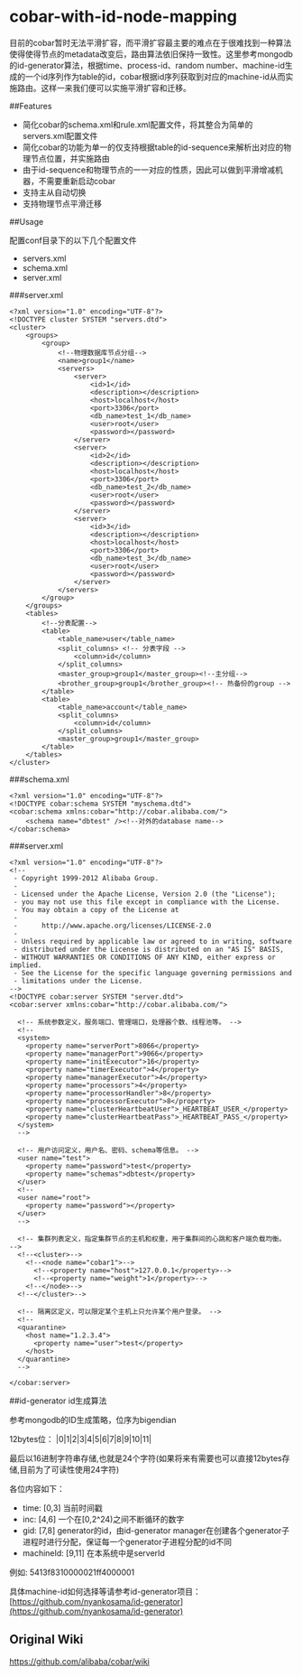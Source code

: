 cobar-with-id-node-mapping
=====

目前的cobar暂时无法平滑扩容，而平滑扩容最主要的难点在于很难找到一种算法使得使得节点的metadata改变后，路由算法依旧保持一致性。这里参考mongodb的id-generator算法，根据time、process-id、random number、machine-id生成的一个id序列作为table的id，cobar根据id序列获取到对应的machine-id从而实施路由。这样一来我们便可以实施平滑扩容和迁移。

##Features
* 简化cobar的schema.xml和rule.xml配置文件，将其整合为简单的servers.xml配置文件
* 简化cobar的功能为单一的仅支持根据table的id-sequence来解析出对应的物理节点位置，并实施路由
* 由于id-sequence和物理节点的一一对应的性质，因此可以做到平滑增减机器，不需要重新启动cobar
* 支持主从自动切换
* 支持物理节点平滑迁移

##Usage

配置conf目录下的以下几个配置文件
* servers.xml
* schema.xml
* server.xml

###server.xml

```
<?xml version="1.0" encoding="UTF-8"?>
<!DOCTYPE cluster SYSTEM "servers.dtd">
<cluster>
    <groups>
        <group>
            <!--物理数据库节点分组-->
            <name>group1</name>
            <servers>
                <server>
                    <id>1</id>
                    <description></description>
                    <host>localhost</host>
                    <port>3306</port>
                    <db_name>test_1</db_name>
                    <user>root</user>
                    <password></password>
                </server>
                <server>
                    <id>2</id>
                    <description></description>
                    <host>localhost</host>
                    <port>3306</port>
                    <db_name>test_2</db_name>
                    <user>root</user>
                    <password></password>
                </server>
                <server>
                    <id>3</id>
                    <description></description>
                    <host>localhost</host>
                    <port>3306</port>
                    <db_name>test_3</db_name>
                    <user>root</user>
                    <password></password>
                </server>
            </servers>
        </group>
    </groups>
    <tables>
        <!--分表配置-->
        <table>
            <table_name>user</table_name>
            <split_columns> <!-- 分表字段 -->
                <column>id</column>
            </split_columns>
            <master_group>group1</master_group><!--主分组-->
            <brother_group>group1</brother_group><!-- 热备份的group -->
        </table>
        <table>
            <table_name>account</table_name>
            <split_columns>
                <column>id</column>
            </split_columns>
            <master_group>group1</master_group>
        </table>
    </tables>
</cluster>
```

###schema.xml
```
<?xml version="1.0" encoding="UTF-8"?>
<!DOCTYPE cobar:schema SYSTEM "myschema.dtd">
<cobar:schema xmlns:cobar="http://cobar.alibaba.com/">
    <schema name="dbtest" /><!--对外的database name-->
</cobar:schema>
```

###server.xml
```
<?xml version="1.0" encoding="UTF-8"?>
<!--
 - Copyright 1999-2012 Alibaba Group.
 -  
 - Licensed under the Apache License, Version 2.0 (the "License");
 - you may not use this file except in compliance with the License.
 - You may obtain a copy of the License at
 -  
 -      http://www.apache.org/licenses/LICENSE-2.0
 -  
 - Unless required by applicable law or agreed to in writing, software
 - distributed under the License is distributed on an "AS IS" BASIS,
 - WITHOUT WARRANTIES OR CONDITIONS OF ANY KIND, either express or implied.
 - See the License for the specific language governing permissions and
 - limitations under the License.
-->
<!DOCTYPE cobar:server SYSTEM "server.dtd">
<cobar:server xmlns:cobar="http://cobar.alibaba.com/">
  
  <!-- 系统参数定义，服务端口、管理端口，处理器个数、线程池等。 -->
  <!--
  <system>
    <property name="serverPort">8066</property>
    <property name="managerPort">9066</property>
    <property name="initExecutor">16</property>
    <property name="timerExecutor">4</property>
    <property name="managerExecutor">4</property>
    <property name="processors">4</property>
    <property name="processorHandler">8</property>
    <property name="processorExecutor">8</property>
    <property name="clusterHeartbeatUser">_HEARTBEAT_USER_</property>
    <property name="clusterHeartbeatPass">_HEARTBEAT_PASS_</property>
  </system>
  -->

  <!-- 用户访问定义，用户名、密码、schema等信息。 -->
  <user name="test">
    <property name="password">test</property>
    <property name="schemas">dbtest</property>
  </user>
  <!--
  <user name="root">
    <property name="password"></property>
  </user>
  -->

  <!-- 集群列表定义，指定集群节点的主机和权重，用于集群间的心跳和客户端负载均衡。 -->
  <!--<cluster>-->
    <!--<node name="cobar1">-->
      <!--<property name="host">127.0.0.1</property>-->
      <!--<property name="weight">1</property>-->
    <!--</node>-->
  <!--</cluster>-->
   
  <!-- 隔离区定义，可以限定某个主机上只允许某个用户登录。 -->
  <!--
  <quarantine>
    <host name="1.2.3.4">
      <property name="user">test</property>
    </host>
  </quarantine>
  -->

</cobar:server>

```

##id-generator id生成算法

参考mongodb的ID生成策略，位序为bigendian

12bytes位： |0|1|2|3|4|5|6|7|8|9|10|11|

最后以16进制字符串存储,也就是24个字符(如果将来有需要也可以直接12bytes存储,目前为了可读性使用24字符)

各位内容如下：
 * time: [0,3] 当前时间戳
 * inc: [4,6] 一个在[0,2^24)之间不断循环的数字
 * gid: [7,8] generator的id，由id-generator manager在创建各个generator子进程时进行分配，保证每一个generator子进程分配的id不同
 * machineId: [9,11] 在本系统中是serverId

例如:
     5413f8310000021ff4000001
     
具体machine-id如何选择等请参考id-generator项目：[https://github.com/nyankosama/id-generator](https://github.com/nyankosama/id-generator)


## Original Wiki

https://github.com/alibaba/cobar/wiki
